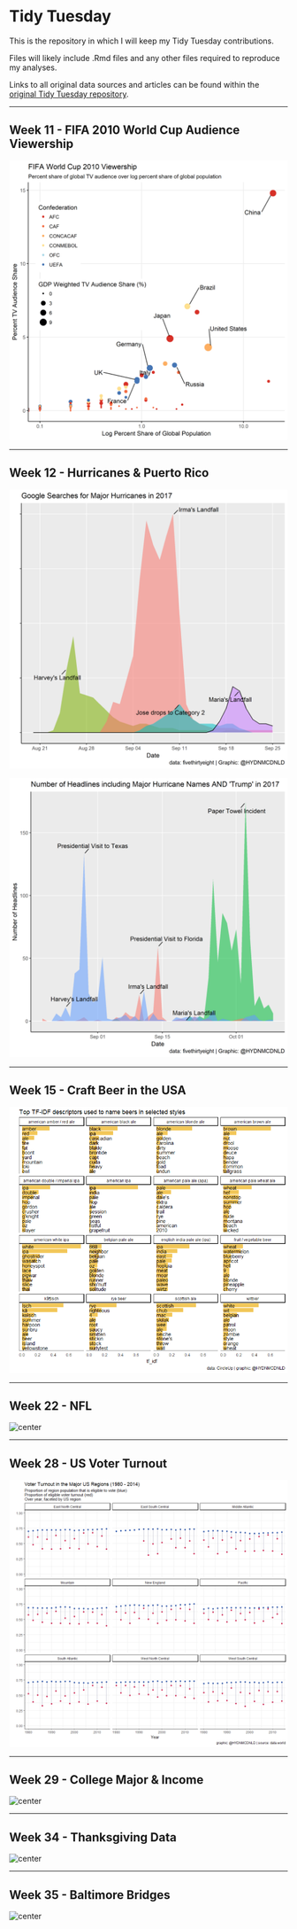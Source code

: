 # Tidy Tuesday

This is the repository in which I will keep my Tidy Tuesday contributions.

Files will likely include .Rmd files and any other files required to reproduce my analyses.

Links to all original data sources and articles can be found within the [original Tidy Tuesday repository](https://github.com/rfordatascience/tidytuesday).

------

## Week 11 - FIFA 2010 World Cup Audience Viewership

![center](/2018/week11/FIFA-World-Cup-2010-Viewership.png)


------

## Week 12 - Hurricanes & Puerto Rico 

![center](/2018/week12/Google-Searches-for-Major-Hurricanes-in-2017.png)

![center](/2018/week12/Number-of-Headlines-including-Major-Hurricane-Names-and-Trump-in-2017.png)


------

## Week 15 - Craft Beer in the USA

![center](/2018/week15/beer-plot.png)


------

## Week 22 - NFL
        
![center](/2018/week22/2018/week22nfl.png)


------

## Week 28 - US Voter Turnout

![center](/2018/week28/voter_turnout.png)


------

## Week 29 - College Major & Income

![center](/2018/week29/2018/week29.png)


------

## Week 34 - Thanksgiving Data

![center](/2018/week34/2018/week34.png)


------

## Week 35 - Baltimore Bridges

![center](/2018/week35/2018/week35-baltimore-bridges.png)





















